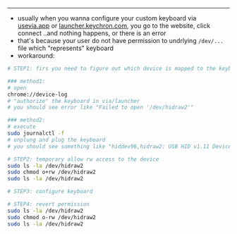 ---

- usually when you wanna configure your custom keyboard via [usevia.app](https://usevia.app/)
  or [launcher.keychron.com](https://launcher.keychron.com/), you go to
  the website, click connect ..and nothing happens, or there is an error
- that's because your user do not have permission to undrlying `/dev/...` file
  which "represents" keyboard
- workaround:
```sh
# STEP1: firs you need to figure out which device is mapped to the keyboard

### method1:
# open
chrome://device-log
# "authorize" the keyboard in via/launcher
# you should see error like "Failed to open '/dev/hidraw2'"

### method2:
# execute
sudo journalctl -f
# unplung and plug the keyboard
# you should see something like "hiddev96,hidraw2: USB HID v1.11 Device"

# STEP2: temporary allow rw access to the device
sudo ls -la /dev/hidraw2
sudo chmod o+rw /dev/hidraw2
sudo ls -la /dev/hidraw2

# STEP3: configure keyboard

# STEP4: revert permission
sudo ls -la /dev/hidraw2
sudo chmod o-rw /dev/hidraw2
sudo ls -la /dev/hidraw2
```
